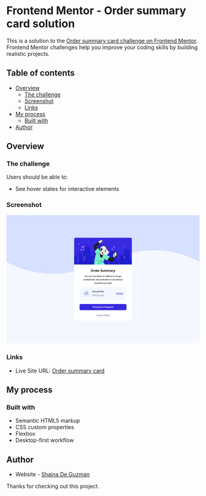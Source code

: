 # Frontend Mentor - Order summary card solution

This is a solution to the [Order summary card challenge on Frontend Mentor](https://www.frontendmentor.io/challenges/order-summary-component-QlPmajDUj). Frontend Mentor challenges help you improve your coding skills by building realistic projects.

## Table of contents

- [Overview](#overview)
  - [The challenge](#the-challenge)
  - [Screenshot](#screenshot)
  - [Links](#links)
- [My process](#my-process)
  - [Built with](#built-with)
- [Author](#author)

## Overview

### The challenge

Users should be able to:

- See hover states for interactive elements

### Screenshot

![](./images/screenshot.png)

### Links

- Live Site URL: [Order summary card](https://shainadeguzman.github.io/order-summary-component/)

## My process

### Built with

- Semantic HTML5 markup
- CSS custom properties
- Flexbox
- Desktop-first workflow

## Author

- Website - [Shaina De Guzman](https://deguzman.netlify.app/)

Thanks for checking out this project.
